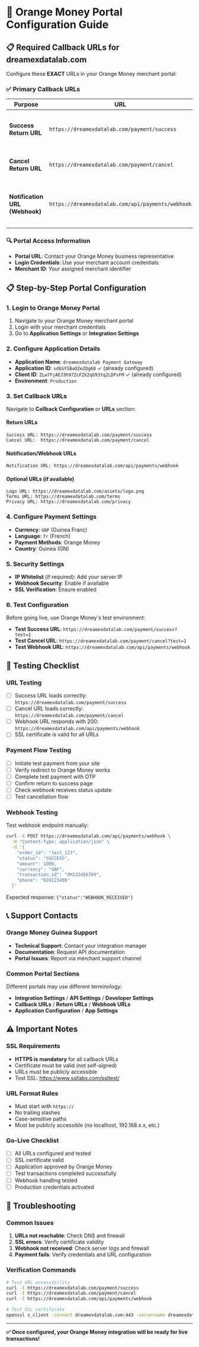 # 🔧 Orange Money Portal Configuration Guide

## 📋 Required Callback URLs for dreamexdatalab.com

Configure these **EXACT** URLs in your Orange Money merchant portal:

### ✅ Primary Callback URLs
| Purpose | URL | Description |
|---------|-----|-------------|
| **Success Return URL** | `https://dreamexdatalab.com/payment/success` | Where users go after successful payment |
| **Cancel Return URL** | `https://dreamexdatalab.com/payment/cancel` | Where users go if they cancel payment |
| **Notification URL (Webhook)** | `https://dreamexdatalab.com/api/payments/webhook` | Where Orange sends payment status updates |

### 🔍 Portal Access Information
- **Portal URL**: Contact your Orange Money business representative
- **Login Credentials**: Use your merchant account credentials
- **Merchant ID**: Your assigned merchant identifier

## 📋 Step-by-Step Portal Configuration

### 1. Login to Orange Money Portal
1. Navigate to your Orange Money merchant portal
2. Login with your merchant credentials
3. Go to **Application Settings** or **Integration Settings**

### 2. Configure Application Details
- **Application Name**: `dreamexdatalab Payment Gateway`
- **Application ID**: `sdbSYSBaO2e2Dg60` ✓ (already configured)
- **Client ID**: `ZLw7FjAEJ3h97ZcF2k2qG93tq2LDFsFM` ✓ (already configured)
- **Environment**: `Production`

### 3. Set Callback URLs
Navigate to **Callback Configuration** or **URLs** section:

#### Return URLs
```
Success URL: https://dreamexdatalab.com/payment/success
Cancel URL:  https://dreamexdatalab.com/payment/cancel
```

#### Notification/Webhook URLs
```
Notification URL: https://dreamexdatalab.com/api/payments/webhook
```

#### Optional URLs (if available)
```
Logo URL: https://dreamexdatalab.com/assets/logo.png
Terms URL: https://dreamexdatalab.com/terms
Privacy URL: https://dreamexdatalab.com/privacy
```

### 4. Configure Payment Settings
- **Currency**: `GNF` (Guinea Franc)
- **Language**: `fr` (French)
- **Payment Methods**: Orange Money
- **Country**: Guinea (GN)

### 5. Security Settings
- **IP Whitelist** (if required): Add your server IP
- **Webhook Security**: Enable if available
- **SSL Verification**: Ensure enabled

### 6. Test Configuration
Before going live, use Orange Money's test environment:
- **Test Success URL**: `https://dreamexdatalab.com/payment/success?test=1`
- **Test Cancel URL**: `https://dreamexdatalab.com/payment/cancel?test=1`
- **Test Webhook URL**: `https://dreamexdatalab.com/api/payments/webhook`

## 🧪 Testing Checklist

### URL Testing
- [ ] Success URL loads correctly: `https://dreamexdatalab.com/payment/success`
- [ ] Cancel URL loads correctly: `https://dreamexdatalab.com/payment/cancel`
- [ ] Webhook URL responds with 200: `https://dreamexdatalab.com/api/payments/webhook`
- [ ] SSL certificate is valid for all URLs

### Payment Flow Testing
- [ ] Initiate test payment from your site
- [ ] Verify redirect to Orange Money works
- [ ] Complete test payment with OTP
- [ ] Confirm return to success page
- [ ] Check webhook receives status update
- [ ] Test cancellation flow

### Webhook Testing
Test webhook endpoint manually:
```bash
curl -X POST https://dreamexdatalab.com/api/payments/webhook \
  -H "Content-Type: application/json" \
  -d '{
    "order_id": "test_123",
    "status": "SUCCESS",
    "amount": 1000,
    "currency": "GNF",
    "transaction_id": "OM123456789",
    "phone": "624123456"
  }'
```

Expected response: `{"status":"WEBHOOK_RECEIVED"}`

## 📞 Support Contacts

### Orange Money Guinea Support
- **Technical Support**: Contact your integration manager
- **Documentation**: Request API documentation
- **Portal Issues**: Report via merchant support channel

### Common Portal Sections
Different portals may use different terminology:
- **Integration Settings** / **API Settings** / **Developer Settings**
- **Callback URLs** / **Return URLs** / **Webhook URLs**
- **Application Configuration** / **App Settings**

## ⚠️ Important Notes

### SSL Requirements
- **HTTPS is mandatory** for all callback URLs
- Certificate must be valid (not self-signed)
- URLs must be publicly accessible
- Test SSL: https://www.ssllabs.com/ssltest/

### URL Format Rules
- Must start with `https://`
- No trailing slashes
- Case-sensitive paths
- Must be publicly accessible (no localhost, 192.168.x.x, etc.)

### Go-Live Checklist
- [ ] All URLs configured and tested
- [ ] SSL certificate valid
- [ ] Application approved by Orange Money
- [ ] Test transactions completed successfully
- [ ] Webhook handling tested
- [ ] Production credentials activated

## 🔧 Troubleshooting

### Common Issues
1. **URLs not reachable**: Check DNS and firewall
2. **SSL errors**: Verify certificate validity
3. **Webhook not received**: Check server logs and firewall
4. **Payment fails**: Verify credentials and URL configuration

### Verification Commands
```bash
# Test URL accessibility
curl -I https://dreamexdatalab.com/payment/success
curl -I https://dreamexdatalab.com/payment/cancel
curl -I https://dreamexdatalab.com/api/payments/webhook

# Test SSL certificate
openssl s_client -connect dreamexdatalab.com:443 -servername dreamexdatalab.com
```

---

**✅ Once configured, your Orange Money integration will be ready for live transactions!**